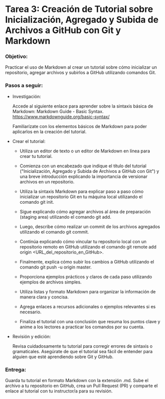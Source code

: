 # Tarea 3: Creación de Tutorial sobre Inicialización, Agregado y Subida de Archivos a GitHub con Git y Markdown

### Objetivo:

Practicar el uso de Markdown al crear un tutorial sobre cómo inicializar un repositorio, agregar archivos y subirlos a GitHub utilizando comandos Git.

### Pasos a seguir:

- Investigación:

  Accede al siguiente enlace para aprender sobre la sintaxis básica de Markdown: Markdown Guide - Basic Syntax. https://www.markdownguide.org/basic-syntax/

  Familiarízate con los elementos básicos de Markdown para poder aplicarlos en la creación del tutorial.

- Crear el tutorial:

  - Utiliza un editor de texto o un editor de Markdown en línea para crear tu tutorial.

  - Comienza con un encabezado que indique el título del tutorial ("Inicialización, Agregado y Subida de Archivos a GitHub con Git") y una breve introducción explicando la importancia de versionar archivos en un repositorio.

  - Utiliza la sintaxis Markdown para explicar paso a paso cómo inicializar un repositorio Git en tu máquina local utilizando el comando git init.

  - Sigue explicando cómo agregar archivos al área de preparación (staging area) utilizando el comando git add.

  - Luego, describe cómo realizar un commit de los archivos agregados utilizando el comando git commit.

  - Continúa explicando cómo vincular tu repositorio local con un repositorio remoto en GitHub utilizando el comando git remote add origin <URL_del_repositorio_en_GitHub>.

  - Finalmente, explica cómo subir los cambios a GitHub utilizando el comando git push -u origin master.

  - Proporciona ejemplos prácticos y claros de cada paso utilizando ejemplos de archivos simples.

  - Utiliza listas y formato Markdown para organizar la información de manera clara y concisa.

  - Agrega enlaces a recursos adicionales o ejemplos relevantes si es necesario.

  - Finaliza el tutorial con una conclusión que resuma los puntos clave y anime a los lectores a practicar los comandos por su cuenta.

- Revisión y edición:

  Revisa cuidadosamente tu tutorial para corregir errores de sintaxis o gramaticales.
  Asegúrate de que el tutorial sea fácil de entender para alguien que esté aprendiendo sobre Git y GitHub.

### Entrega:

  Guarda tu tutorial en formato Markdown con la extensión .md.
  Sube el archivo a tu repositorio en GitHub, crea un Pull Request (PR) y comparte el enlace al tutorial con tu instructor/a para su revisión.